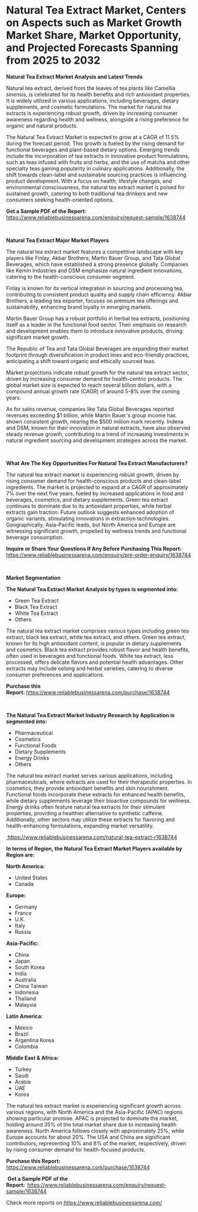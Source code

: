 <p><h1>Natural Tea Extract Market, Centers on Aspects such as Market Growth Market Share, Market Opportunity, and Projected Forecasts Spanning from 2025 to 2032</h1></p><p><strong>Natural Tea Extract Market Analysis and Latest Trends</strong></p>
<p><p>Natural tea extract, derived from the leaves of tea plants like Camellia sinensis, is celebrated for its health benefits and rich antioxidant properties. It is widely utilized in various applications, including beverages, dietary supplements, and cosmetic formulations. The market for natural tea extracts is experiencing robust growth, driven by increasing consumer awareness regarding health and wellness, alongside a rising preference for organic and natural products. </p><p>The Natural Tea Extract Market is expected to grow at a CAGR of 11.5% during the forecast period. This growth is fueled by the rising demand for functional beverages and plant-based dietary options. Emerging trends include the incorporation of tea extracts in innovative product formulations, such as teas infused with fruits and herbs, and the use of matcha and other specialty teas gaining popularity in culinary applications. Additionally, the shift towards clean-label and sustainable sourcing practices is influencing product development. With a focus on health, lifestyle changes, and environmental consciousness, the natural tea extract market is poised for sustained growth, catering to both traditional tea drinkers and new consumers seeking health-oriented options.</p></p>
<p><strong>Get a Sample PDF of the Report:&nbsp;</strong> <a href="https://www.reliablebusinessarena.com/enquiry/request-sample/1638744?utm_campaign=1892&utm_medium=2&utm_source=Github&utm_content=ia&utm_term=23032025&utm_id=natural-tea-extract">https://www.reliablebusinessarena.com/enquiry/request-sample/1638744</a></p>
<p>&nbsp;</p>
<p><strong>Natural Tea Extract Major Market Players</strong></p>
<p><p>The natural tea extract market features a competitive landscape with key players like Finlay, Akbar Brothers, Martin Bauer Group, and Tata Global Beverages, which have established a strong presence globally. Companies like Kemin Industries and DSM emphasize natural ingredient innovations, catering to the health-conscious consumer segment.</p><p>Finlay is known for its vertical integration in sourcing and processing tea, contributing to consistent product quality and supply chain efficiency. Akbar Brothers, a leading tea exporter, focuses on premium tea offerings and sustainability, enhancing brand loyalty in emerging markets.</p><p>Martin Bauer Group has a robust portfolio in herbal tea extracts, positioning itself as a leader in the functional food sector. Their emphasis on research and development enables them to introduce innovative products, driving significant market growth.</p><p>The Republic of Tea and Tata Global Beverages are expanding their market footprint through diversification in product lines and eco-friendly practices, anticipating a shift toward organic and ethically sourced teas. </p><p>Market projections indicate robust growth for the natural tea extract sector, driven by increasing consumer demand for health-centric products. The global market size is expected to reach several billion dollars, with a compound annual growth rate (CAGR) of around 5-8% over the coming years.</p><p>As for sales revenue, companies like Tata Global Beverages reported revenues exceeding $1 billion, while Martin Bauer's group income has shown consistent growth, nearing the $500 million mark recently. Indena and DSM, known for their innovation in natural extracts, have also observed steady revenue growth, contributing to a trend of increasing investments in natural ingredient sourcing and development strategies across the market.</p></p>
<p>&nbsp;</p>
<p><strong>What Are The Key Opportunities For Natural Tea Extract Manufacturers?</strong></p>
<p><p>The natural tea extract market is experiencing robust growth, driven by rising consumer demand for health-conscious products and clean-label ingredients. The market is projected to expand at a CAGR of approximately 7% over the next five years, fueled by increased applications in food and beverages, cosmetics, and dietary supplements. Green tea extract continues to dominate due to its antioxidant properties, while herbal extracts gain traction. Future outlook suggests enhanced adoption of organic variants, stimulating innovations in extraction technologies. Geographically, Asia-Pacific leads, but North America and Europe are witnessing significant growth, propelled by wellness trends and functional beverage consumption.</p></p>
<p><strong>Inquire or Share Your Questions If Any Before Purchasing This Report:</strong> <a href="https://www.reliablebusinessarena.com/enquiry/pre-order-enquiry/1638744?utm_campaign=1892&utm_medium=2&utm_source=Github&utm_content=ia&utm_term=23032025&utm_id=natural-tea-extract">https://www.reliablebusinessarena.com/enquiry/pre-order-enquiry/1638744</a></p>
<p>&nbsp;</p>
<p><strong>Market Segmentation</strong></p>
<p><strong>The Natural Tea Extract Market Analysis by types is segmented into:</strong></p>
<p><ul><li>Green Tea Extract</li><li>Black Tea Extract</li><li>White Tea Extract</li><li>Others</li></ul></p>
<p><p>The natural tea extract market comprises various types including green tea extract, black tea extract, white tea extract, and others. Green tea extract, known for its high antioxidant content, is popular in dietary supplements and cosmetics. Black tea extract provides robust flavor and health benefits, often used in beverages and functional foods. White tea extract, less processed, offers delicate flavors and potential health advantages. Other extracts may include oolong and herbal varieties, catering to diverse consumer preferences and applications.</p></p>
<p><strong>Purchase this Report:&nbsp;</strong><a href="https://www.reliablebusinessarena.com/purchase/1638744?utm_campaign=1892&utm_medium=2&utm_source=Github&utm_content=ia&utm_term=23032025&utm_id=natural-tea-extract">https://www.reliablebusinessarena.com/purchase/1638744</a></p>
<p>&nbsp;</p>
<p><strong>The Natural Tea Extract Market Industry Research by Application is segmented into:</strong></p>
<p><ul><li>Pharmaceutical</li><li>Cosmetics</li><li>Functional Foods</li><li>Dietary Supplements</li><li>Energy Drinks</li><li>Others</li></ul></p>
<p><p>The natural tea extract market serves various applications, including pharmaceuticals, where extracts are used for their therapeutic properties. In cosmetics, they provide antioxidant benefits and skin nourishment. Functional foods incorporate these extracts for enhanced health benefits, while dietary supplements leverage their bioactive compounds for wellness. Energy drinks often feature natural tea extracts for their stimulant properties, providing a healthier alternative to synthetic caffeine. Additionally, other sectors may utilize these extracts for flavoring and health-enhancing formulations, expanding market versatility.</p></p>
<p><a href="https://www.reliablebusinessarena.com/natural-tea-extract-r1638744?utm_campaign=1892&utm_medium=2&utm_source=Github&utm_content=ia&utm_term=23032025&utm_id=natural-tea-extract">&nbsp;https://www.reliablebusinessarena.com/natural-tea-extract-r1638744</a></p>
<p><strong>In terms of Region, the Natural Tea Extract Market Players available by Region are:</strong></p>
<p>
    <p> <strong> North America: </strong>
        <ul>
            <li>United States</li>
            <li>Canada</li>
        </ul>
        </p> 
    <p> <strong> Europe: </strong>
        <ul>
            <li>Germany</li>
            <li>France</li>
            <li>U.K.</li>
            <li>Italy</li>
            <li>Russia</li>
        </ul>
        </p> 
    <p> <strong> Asia-Pacific: </strong>
        <ul>
            <li>China</li>
            <li>Japan</li>
            <li>South Korea</li>
            <li>India</li>
            <li>Australia</li>
            <li>China Taiwan</li>
            <li>Indonesia</li>
            <li>Thailand</li>
            <li>Malaysia</li>
        </ul>
        </p> 
    <p> <strong> Latin America: </strong>
        <ul>
            <li>Mexico</li>
            <li>Brazil</li>
            <li>Argentina Korea</li>
            <li>Colombia</li>
        </ul>
        </p> 
    <p> <strong> Middle East & Africa: </strong>
        <ul>
            <li>Turkey</li>
            <li>Saudi</li>
            <li>Arabia</li>
            <li>UAE</li>
            <li>Korea</li>
        </ul>
    </p>
    </p>
<p><p>The natural tea extract market is experiencing significant growth across various regions, with North America and the Asia-Pacific (APAC) regions showing particular promise. APAC is projected to dominate the market, holding around 35% of the total market share due to increasing health awareness. North America follows closely with approximately 25%, while Europe accounts for about 20%. The USA and China are significant contributors, representing 10% and 8% of the market, respectively, driven by rising consumer demand for health-focused products.</p></p>
<p><strong>Purchase this Report: </strong><a href="https://www.reliablebusinessarena.com/purchase/1638744?utm_campaign=1892&utm_medium=2&utm_source=Github&utm_content=ia&utm_term=23032025&utm_id=natural-tea-extract">https://www.reliablebusinessarena.com/purchase/1638744</a></p>
<p>&nbsp;<strong>Get a Sample PDF of the Report:&nbsp;&nbsp;</strong><a href="https://www.reliablebusinessarena.com/enquiry/request-sample/1638744?utm_campaign=1892&utm_medium=2&utm_source=Github&utm_content=ia&utm_term=23032025&utm_id=natural-tea-extract">https://www.reliablebusinessarena.com/enquiry/request-sample/1638744</a></p>
<p><strong></strong></p>
<p>Check more reports on <a href="https://www.reliablebusinessarena.com/?utm_campaign=1892&utm_medium=2&utm_source=Github&utm_content=ia&utm_term=23032025&utm_id=natural-tea-extract">https://www.reliablebusinessarena.com/</a></p>